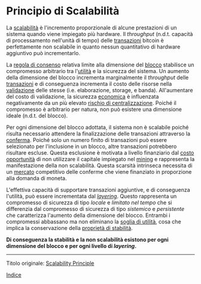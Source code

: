# Principio di Scalabilità



La [scalabilità](https://it.wikipedia.org/wiki/Scalabilit%C3%A0) è l'incremento proporzionale di alcune prestazioni di un sistema quando viene impiegato più hardware. Il _throughput_ (n.d.t. capacità di processamento nell'unità di tempo) delle [transazioni](ch101-glossary.md#transazione) bitcoin è perfettamente non scalabile in quanto nessun quantitativo di hardware aggiuntivo può incrementarlo.

La [regola di consenso](ch101-glossary.md#regole-di-consenso) relativa limite alla dimensione del [blocco](ch101-glossary.md#blocco) stabilisce un compromesso arbitrario tra l'[utilità](ch101-glossary.md#utilità) e la sicurezza del sistema. Un aumento della dimensione del blocco incrementa marginalmente il _throughput_ delle [transazioni](ch101-glossary.md#transazione) e di conseguenza incrementa il costo delle risorse nella [validazione](ch101-glossary.md#validazione) delle stesse (i.e. elaborazione, storage, e banda). All'aumentare del costo di validazione, la sicurezza [economica](ch101-glossary.md#economia) è influenzata negativamente da un più elevato [rischio di centralizzazione](ch038-centralization-risk.md). Poiché il compromesso è arbitrario per natura, non può esistere una dimensione ideale (n.d.t. del blocco).

Per ogni dimensione del blocco adottata, il sistema non è scalabile poiché risulta necessario attendere la finalizzazione delle transazioni attraverso la [conferma](ch101-glossary.md#conferma). Poiché solo un numero finito di transazioni può essere selezionato per l'inclusione in un blocco, altre transazioni potrebbero risultare escluse. Questa esclusione è motivata a livello finanziario dal [costo opportunità](https://it.wikipedia.org/wiki/Costo_opportunit%C3%A0) di non utilizzare il capitale impiegato nel [mining](ch101-glossary.md#centro-di-mining-mine) e rappresenta la manifestazione della non scalabilità. Questa scarsità intrinseca necessita di un [mercato](ch101-glossary.md#mercato) competitivo delle conferme che viene finanziato in proporzione alla domanda di moneta.

L'effettiva capacità di supportare transazioni aggiuntive, e di conseguenza l'utilità, può essere incrementata dal [_layering_](ch101-glossary.md#layering). Questo rappresenta un compromesso di sicurezza di tipo _locale_ e _limitato nel tempo_ che si differenzia dal compromesso di sicurezza di tipo _sistemico_ e _persistente_ che caratterizza l'aumento della dimensione del blocco. Entrambi i compromessi abbassano ma non eliminano la [soglia di utilità](ch031-utility-threshold-property.md), cosa che implica la conservazione della [proprietà di stabilità](ch030-stability-property.md).

**Di conseguenza la stabilità e la non scalabilità esistono per ogni dimensione del blocco e per ogni livello di _layering_.**

---------
Titolo originale: [Scalability Principle](https://github.com/libbitcoin/libbitcoin-system/wiki/Scalability-Principle)

[Indice](/README.md)

